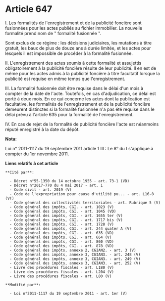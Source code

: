 # Article 647

I. Les formalités de l'enregistrement et de la publicité foncière sont fusionnées pour les actes publiés au fichier
immobilier. La nouvelle formalité prend nom de " formalité fusionnée ". 

Sont exclus de ce régime : les décisions judiciaires, les mutations à titre gratuit, les baux de plus de douze ans à durée
limitée, et les actes pour lesquels il est impossible de procéder à la formalité fusionnée. 

II. L'enregistrement des actes soumis à cette formalité et assujettis obligatoirement à la publicité foncière résulte de leur
publicité. Il en est de même pour les actes admis à la publicité foncière à titre facultatif lorsque la publicité est requise
en même temps que l'enregistrement. 

III. La formalité fusionnée doit être requise dans le délai d'un mois à compter de la date de l'acte. Toutefois, en cas
d'adjudication, ce délai est porté à deux mois. En ce qui concerne les actes dont la publication est facultative, les
formalités de l'enregistrement et de la publicité foncière demeurent distinctes si la formalité fusionnée n'a pas été requise
dans le délai prévu à l'article 635 pour la formalité de l'enregistrement. 

IV. En cas de rejet de la formalité de publicité foncière l'acte est néanmoins réputé enregistré à la date du dépôt.

**Nota:**

Loi n° 2011-1117 du 19 septembre 2011 article 1 III : Le 8° du I s'applique à compter du 1er novembre 2011.

**Liens relatifs à cet article**

	**Cité par**:

	  - Décret n°55-1350 du 14 octobre 1955 - art. 73-1 (VD)
	  - Décret n°2017-770 du 4 mai 2017 - art. 1
	  - Code civil - art. 2019 (V)
	  - Code de l'expropriation pour cause d'utilité pu... - art. L16-8 (VT)
	  - Code général des collectivités territoriales - art. Rubrique 5 (V)
	  - Code général des impôts, CGI. - art. 1023 (V)
	  - Code général des impôts, CGI. - art. 1045 (VD)
	  - Code général des impôts, CGI. - art. 1655 ter (V)
	  - Code général des impôts, CGI. - art. 1717 bis (V)
	  - Code général des impôts, CGI. - art. 1728 (V)
	  - Code général des impôts, CGI. - art. 244 quater A (V)
	  - Code général des impôts, CGI. - art. 635 (VD)
	  - Code général des impôts, CGI. - art. 664 (V)
	  - Code général des impôts, CGI. - art. 860 (VD)
	  - Code général des impôts, CGI. - art. 878 (VD)
	  - Code général des impôts, annexe 2, CGIAN2. - art. 3 (V)
	  - Code général des impôts, annexe 3, CGIAN3. - art. 248 (V)
	  - Code général des impôts, annexe 3, CGIAN3. - art. 249 (V)
	  - Code général des impôts, annexe 3, CGIAN3. - art. 252 (V)
	  - Livre des procédures fiscales - art. L180 (V)
	  - Livre des procédures fiscales - art. L204 (V)
	  - Livre des procédures fiscales - art. L80 (V)

	**Modifié par**:

	  - Loi n°2011-1117 du 19 septembre 2011 - art. 1er (V)
